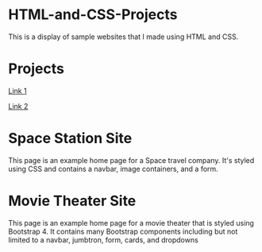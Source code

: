 # HTML-and-CSS-Projects
This is a display of sample websites that I made using HTML and CSS.

# Projects
<a href="./Effecting-images-with-CSS/SpaceStation.html">Link 1</a>

<a href="./bootstrap4_project/academy_cinemas.html">Link 2</a>


# Space Station Site

This page is an example home page for a Space travel company. It's styled using CSS and contains a navbar, image containers, and a form.

# Movie Theater Site

This page is an example home page for a movie theater that is styled using Bootstrap 4. It contains many Bootstrap components including but not limited to a navbar, jumbtron, form, cards, and dropdowns
